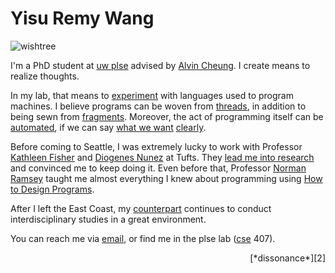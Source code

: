 Yisu Remy Wang
=========

<img src="sea.jpg" alt="wishtree" style="max-width:100%;height:auto;">

I'm a PhD student at [uw plse][1] advised by [Alvin Cheung][11]. I create means to realize thoughts.

In my lab, that means to [experiment][3] with languages used to program
machines. I believe programs can be woven from [threads][4], in addition to
being sewn from [fragments][10]. Moreover, the act of programming itself can be
[automated][5], if we can say [what we want][6] [clearly][7].

Before coming to Seattle, I was extremely lucky to work with Professor [Kathleen Fisher][13] and [Diogenes Nunez][14] at Tufts. They [lead me into research][12] and convinced me to keep doing it. Even before that, Professor [Norman Ramsey][15] taught me almost everything I knew about programming using [How to Design Programs][16]. 

After I left the East Coast, my [counterpart][17] continues to conduct interdisciplinary studies in a great environment. 

You can reach me via [email][8], or find me in 
the plse lab ([cse][9] 407). 

<div style="text-align: right"> [*dissonance*][2] </div>


[1]: http://uwplse.org
[2]: http://dissonance.remywang.science
[3]: conception-computation.pdf 
[4]: https://doi.org/10.1145/2976002.2976009
[5]: http://metalift.uwplse.org 
[6]: http://privacytools.seas.harvard.edu/files/privacytools/files/remy-final-paper.pdf
[7]: DPEC.pdf
[8]: mailto:remywang@cs.washington.edu
[9]: https://www.cs.washington.edu/contact
[10]: yoko.pdf
[11]: https://homes.cs.washington.edu/~akcheung/
[12]: http://conquer.cra.org/undergrad-research-highlights/proofs-privacy-and-programming
[13]: https://www.cs.tufts.edu/~kfisher/Kathleen_Fisher/Home.html
[14]: https://www.eecs.tufts.edu/~dan/
[15]: https://www.cs.tufts.edu/~nr/
[16]: https://htdp.org
[17]: https://news.harvard.edu/gazette/story/2018/10/harvards-remy-is-more-than-a-humanities-cat/
